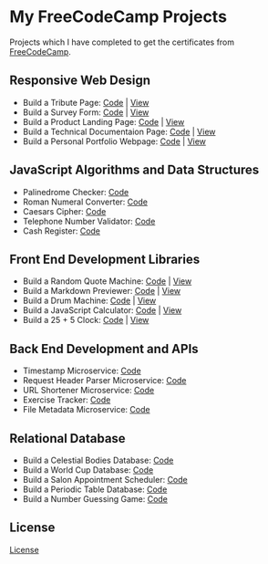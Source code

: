 # My FreeCodeCamp Projects

Projects which I have completed to get the certificates from [FreeCodeCamp](https://www.freecodecamp.org).

## Responsive Web Design

- Build a Tribute Page: [Code](responsive-web-design/tribute-page) | [View](https://hsumona.github.io/freecodecamp/responsive-web-design/tribute-page/index.html)
- Build a Survey Form: [Code](responsive-web-design/survey-form) | [View](https://hsumona.github.io/freecodecamp/responsive-web-design/survey-form/index.html)
- Build a Product Landing Page: [Code](responsive-web-design/product-landing-page) | [View](https://hsumona.github.io/freecodecamp/responsive-web-design/product-landing-page/index.html)
- Build a Technical Documentaion Page: [Code](responsive-web-design/technical-documentation-page) | [View](https://hsumona.github.io/freecodecamp/responsive-web-design/technical-documentation-page/index.html)
- Build a Personal Portfolio Webpage: [Code](responsive-web-design/portfolio-page) | [View](https://hsumona.github.io/freecodecamp/)

## JavaScript Algorithms and Data Structures

- Palinedrome Checker: [Code](javascript-algorithms-and-data-structures/palinedrome-checker)
- Roman Numeral Converter: [Code](javascript-algorithms-and-data-structures/roman-numeral-converter)
- Caesars Cipher: [Code](javascript-algorithms-and-data-structures/caesars-cipher)
- Telephone Number Validator: [Code](javascript-algorithms-and-data-structures/telephone-number-validator)
- Cash Register: [Code](javascript-algorithms-and-data-structures/cash-register)

## Front End Development Libraries

- Build a Random Quote Machine: [Code](front-end-development-libraries/random-quote-machine) | [View](https://hsumona.github.io/freecodecamp/front-end-development-libraries/random-quote-machine/index.html)
- Build a Markdown Previewer: [Code](front-end-development-libraries/markdown-previewer) | [View](https://hsumona.github.io/freecodecamp/front-end-development-libraries/markdown-previewer/index.html)
- Build a Drum Machine: [Code](front-end-development-libraries/drum-machine) | [View](https://hsumona.github.io/freecodecamp/front-end-development-libraries/drum-machine/index.html)
- Build a JavaScript Calculator: [Code](front-end-development-libraries/javascript-calculator) | [View](https://hsumona.github.io/freecodecamp/front-end-development-libraries/javascript-calculator/index.html)
- Build a 25 + 5 Clock: [Code](front-end-development-libraries/25-5-clock) | [View](https://hsumona.github.io/freecodecamp/front-end-development-libraries/25-5-clock/index.html)

## Back End Development and APIs

- Timestamp Microservice: [Code](back-end-development-and-apis/timestamp-microservice)
- Request Header Parser Microservice: [Code](back-end-development-and-apis/request-header-parser-microservice)
- URL Shortener Microservice: [Code](back-end-development-and-apis/url-shortener-microservice)
- Exercise Tracker: [Code](back-end-development-and-apis/exercise-tracker)
- File Metadata Microservice: [Code](back-end-development-and-apis/file-metadata-microservice)

## Relational Database

- Build a Celestial Bodies Database: [Code](relational-database/build-a-celestial-bodies-database)
- Build a World Cup Database: [Code](relational-database/build-a-world-cup-database)
- Build a Salon Appointment Scheduler: [Code](relational-database/build-a-salon-appointment-scheduler)
- Build a Periodic Table Database: [Code](relational-database/build-a-periodic-table-database)
- Build a Number Guessing Game: [Code](relational-database/build-a-number-guessing-game)

## License

[License](https://hsumona.github.io/freecodecamp/license.html)
